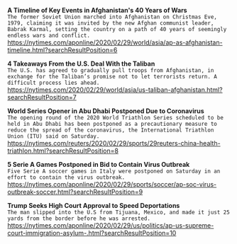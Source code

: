 **A Timeline of Key Events in Afghanistan's 40 Years of Wars**\
`The former Soviet Union marched into Afghanistan on Christmas Eve, 1979, claiming it was invited by the new Afghan communist leader, Babrak Karmal, setting the country on a path of 40 years of seemingly endless wars and conflict. `\
https://nytimes.com/aponline/2020/02/29/world/asia/ap-as-afghanistan-timeline.html?searchResultPosition=6

**4 Takeaways From the U.S. Deal With the Taliban**\
`The U.S. has agreed to gradually pull troops from Afghanistan, in exchange for the Taliban’s promise not to let terrorists return. A difficult process lies ahead.`\
https://nytimes.com/2020/02/29/world/asia/us-taliban-afghanistan.html?searchResultPosition=7

**World Series Opener in Abu Dhabi Postponed Due to Coronavirus**\
`The opening round of the 2020 World Triathlon Series scheduled to be held in Abu Dhabi has been postponed as a precautionary measure to reduce the spread of the coronavirus, the International Triathlon Union (ITU) said on Saturday.`\
https://nytimes.com/reuters/2020/02/29/sports/29reuters-china-health-triathlon.html?searchResultPosition=8

**5 Serie A Games Postponed in Bid to Contain Virus Outbreak**\
`Five Serie A soccer games in Italy were postponed on Saturday in an effort to contain the virus outbreak.`\
https://nytimes.com/aponline/2020/02/29/sports/soccer/ap-soc-virus-outbreak-soccer.html?searchResultPosition=9

**Trump Seeks High Court Approval to Speed Deportations**\
`The man slipped into the U.S from Tijuana, Mexico, and made it just 25 yards from the border before he was arrested.`\
https://nytimes.com/aponline/2020/02/29/us/politics/ap-us-supreme-court-immigration-asylum-.html?searchResultPosition=10

